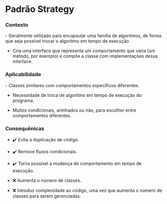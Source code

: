 # Padrão Strategy

<h3>Contexto</h3>
- Geralmente utilizado para encapsular uma família de algoritmos, de forma que seja possível trocar o algoritmo em tempo de execução 

- Cria uma interface que representa um comportamento que varia (um método, por exemplo) e compõe a classe com implementações dessa interface.

<h3>Aplicabilidade</h3>
- Classes similares com comportamentos específicos diferentes.

- Necessidade de troca de algoritmo em tempo de execução do programa.

- Muitos condicionais, aninhados ou não, para escolher entre comportamentos diferentes.

<h3>Consequênicas</h3>

- :heavy_check_mark: Evita a duplicação de código.

- :heavy_check_mark: Remove fluxos condicionais.

- :heavy_check_mark: Torna possível a mudança de comportamento em tempo de execução.

- :x: Aumenta o número de classes.

- :x: Introduz complexidade ao código, uma vez que aumenta o número de classes para serem gerenciadas.